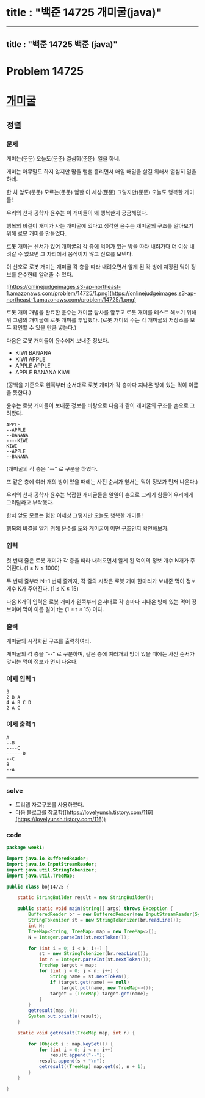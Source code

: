 # title : "백준 14725 개미굴(java)"

---

## title : "백준 14725 백준 (java)"

# Problem 14725

# [개미굴](https://www.acmicpc.net/problem/14725)

## 정렬

### 문제

개미는(뚠뚠) 오늘도(뚠뚠) 열심히(뚠뚠)  일을 하네.

개미는 아무말도 하지 않지만 땀을 뻘뻘 흘리면서 매일 매일을 살길 위해서 열심히 일을 하네.

한 치 앞도(뚠뚠) 모르는(뚠뚠) 험한 이 세상(뚠뚠) 그렇지만(뚠뚠) 오늘도 행복한 개미들!

우리의 천재 공학자 윤수는 이 개미들이 왜 행복한지 궁금해졌다.

행복의 비결이 개미가 사는 개미굴에 있다고 생각한 윤수는 개미굴의 구조를 알아보기 위해 로봇 개미를 만들었다.

로봇 개미는 센서가 있어 개미굴의 각 층에 먹이가 있는 방을 따라 내려가다 더 이상 내려갈 수 없으면 그 자리에서 움직이지 않고 신호를 보낸다.

이 신호로 로봇 개미는 개미굴 각 층을 따라 내려오면서 알게 된 각 방에 저장된 먹이 정보를 윤수한테 알려줄 수 있다.

![https://onlinejudgeimages.s3-ap-northeast-1.amazonaws.com/problem/14725/1.png](https://onlinejudgeimages.s3-ap-northeast-1.amazonaws.com/problem/14725/1.png)

로봇 개미 개발을 완료한 윤수는 개미굴 탐사를 앞두고 로봇 개미를 테스트 해보기 위해 위 그림의 개미굴에 로봇 개미를 투입했다. (로봇 개미의 수는 각 개미굴의 저장소를 모두 확인할 수 있을 만큼 넣는다.)

다음은 로봇 개미들이 윤수에게 보내준 정보다.

- KIWI BANANA
- KIWI APPLE
- APPLE APPLE
- APPLE BANANA KIWI

(공백을 기준으로 왼쪽부터 순서대로 로봇 개미가 각 층마다 지나온 방에 있는 먹이 이름을 뜻한다.)

윤수는 로봇 개미들이 보내준 정보를 바탕으로 다음과 같이 개미굴의 구조를 손으로 그려봤다.

```
APPLE
--APPLE
--BANANA
----KIWI
KIWI
--APPLE
--BANANA

```

(개미굴의 각 층은 "--" 로 구분을 하였다.

또 같은 층에 여러 개의 방이 있을 때에는 사전 순서가 앞서는 먹이 정보가 먼저 나온다.)

우리의 천재 공학자 윤수는 복잡한 개미굴들을 일일이 손으로 그리기 힘들어 우리에게 그려달라고 부탁했다.

한치 앞도 모르는 험한 이세상 그렇지만 오늘도 행복한 개미들!

행복의 비결을 알기 위해 윤수를 도와 개미굴이 어떤 구조인지 확인해보자.

### 입력

첫 번째 줄은 로봇 개미가 각 층을 따라 내려오면서 알게 된 먹이의 정보 개수 N개가 주어진다.  (1 ≤ N ≤ 1000)

두 번째 줄부터 N+1 번째 줄까지, 각 줄의 시작은 로봇 개미 한마리가 보내준 먹이 정보 개수 K가 주어진다. (1 ≤ K ≤ 15)

다음 K개의 입력은 로봇 개미가 왼쪽부터 순서대로 각 층마다 지나온 방에 있는 먹이 정보이며 먹이 이름 길이 t는 (1 ≤ t ≤ 15) 이다.

### 출력

개미굴의 시각화된 구조를 출력하여라.

개미굴의 각 층을 "--" 로 구분하며, 같은 층에 여러개의 방이 있을 때에는 사전 순서가 앞서는 먹이 정보가 먼저 나온다.

### 예제 입력 1

```
3
2 B A
4 A B C D
2 A C
```

### 예제 출력 1

```
A
--B
----C
------D
--C
B
--A
```

---

### solve

- 트리맵 자료구조를 사용하였다.
- 다음 블로그를 참고함([https://lovelyunsh.tistory.com/116](https://lovelyunsh.tistory.com/116))

### code
```java
package week1;

import java.io.BufferedReader;
import java.io.InputStreamReader;
import java.util.StringTokenizer;
import java.util.TreeMap;

public class boj14725 {

	static StringBuilder result = new StringBuilder();

	public static void main(String[] args) throws Exception {
		BufferedReader br = new BufferedReader(new InputStreamReader(System.in));
		StringTokenizer st = new StringTokenizer(br.readLine());
		int N;
		TreeMap<String, TreeMap> map = new TreeMap<>();
		N = Integer.parseInt(st.nextToken());

		for (int i = 0; i < N; i++) {
			st = new StringTokenizer(br.readLine());
			int n = Integer.parseInt(st.nextToken());
			TreeMap target = map;
			for (int j = 0; j < n; j++) {
				String name = st.nextToken();
				if (target.get(name) == null)
					target.put(name, new TreeMap<>());
				target = (TreeMap) target.get(name);
			}
		}
		getresult(map, 0);
		System.out.println(result);
	}

	static void getresult(TreeMap map, int n) {

		for (Object s : map.keySet()) {
			for (int i = 0; i < n; i++)
				result.append("--");
			result.append(s + "\n");
			getresult((TreeMap) map.get(s), n + 1);
		}
	}

}
```
